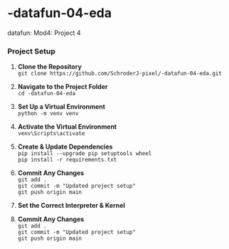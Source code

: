 # -datafun-04-eda
 datafun: Mod4: Project 4

### **Project Setup**  

1. **Clone the Repository**  
   `git clone https://github.com/SchroderJ-pixel/-datafun-04-eda.git`

2. **Navigate to the Project Folder**  
   `cd -datafun-04-eda`

3. **Set Up a Virtual Environment**  
   `python -m venv venv`

4. **Activate the Virtual Environment**  
   `venv\Scripts\activate`

5. **Create & Update Dependencies**  
   `pip install --upgrade pip setuptools wheel`  
   `pip install -r requirements.txt`

6. **Commit Any Changes**  
   `git add .`  
   `git commit -m "Updated project setup"`  
   `git push origin main`

6. **Set the Correct Interpreter & Kernel** 

7. **Commit Any Changes**  
   `git add .`  
   `git commit -m "Updated project setup"`  
   `git push origin main`

